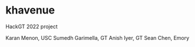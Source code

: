 # khavenue
HackGT 2022 project

Karan Menon, USC
Sumedh Garimella, GT
Anish Iyer, GT
Sean Chen, Emory